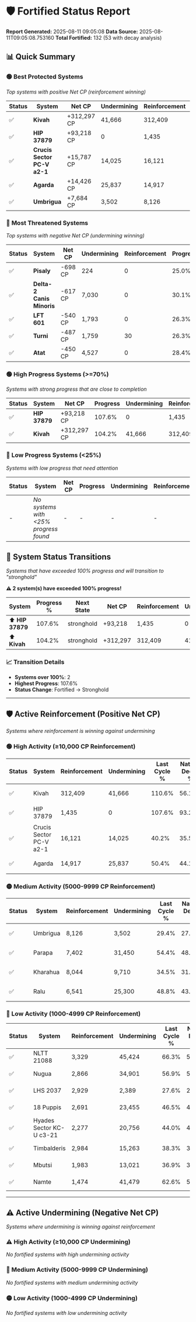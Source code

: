 # 🛡️ Fortified Status Report

**Report Generated:** 2025-08-11 09:05:08
**Data Source:** 2025-08-11T09:05:08.753160
**Total Fortified:** 132 (53 with decay analysis)

## 📊 Quick Summary

### 🟢 **Best Protected Systems**
*Top systems with positive Net CP (reinforcement winning)*

| Status | System | Net CP | Undermining | Reinforcement | Progress |
|--------|--------|--------|-------------|---------------|----------|
| ✅ | **Kivah** | +312,297 CP | 41,666 | 312,409 | 104.2% |
| ✅ | **HIP 37879** | +93,218 CP | 0 | 1,435 | 107.6% |
| ✅ | **Crucis Sector PC-V a2-1** | +15,787 CP | 14,025 | 16,121 | 38.0% |
| ✅ | **Agarda** | +14,426 CP | 25,837 | 14,917 | 46.4% |
| ✅ | **Umbrigua** | +7,684 CP | 3,502 | 8,126 | 28.9% |

### 🔴 **Most Threatened Systems**
*Top systems with negative Net CP (undermining winning)*

| Status | System | Net CP | Undermining | Reinforcement | Progress |
|--------|--------|--------|-------------|---------------|----------|
| ✅ | **Pisaly** | -698 CP | 224 | 0 | 25.0% |
| ✅ | **Delta-2 Canis Minoris** | -617 CP | 7,030 | 0 | 30.1% |
| ✅ | **LFT 601** | -540 CP | 1,793 | 0 | 26.3% |
| ✅ | **Turni** | -487 CP | 1,759 | 30 | 26.3% |
| ✅ | **Atat** | -450 CP | 4,527 | 0 | 28.4% |

### 🟢 **High Progress Systems (>=70%)**
*Systems with strong progress that are close to completion*

| Status | System | Net CP | Progress | Undermining | Reinforcement |
|--------|--------|--------|----------|-------------|---------------|
| ✅ | **HIP 37879** | +93,218 CP | 107.6% | 0 | 1,435 |
| ✅ | **Kivah** | +312,297 CP | 104.2% | 41,666 | 312,409 |

### 🔴 **Low Progress Systems (<25%)**
*Systems with low progress that need attention*

| Status | System | Net CP | Progress | Undermining | Reinforcement |
|--------|--------|--------|----------|-------------|---------------|
| - | *No systems with <25% progress found* | - | - | - | - |
## 🔄 System Status Transitions  
*Systems that have exceeded 100% progress and will transition to "stronghold"*

**⚠️ 2 system(s) have exceeded 100% progress!**

| System | Progress % | Next State | Net CP | Reinforcement | Undermining | 
|--------|------------|-------------|--------|---------------|-------------|
| ⬆️ **HIP 37879** | 107.6% | stronghold | +93,218 | 1,435 | 0 |
| ⬆️ **Kivah** | 104.2% | stronghold | +312,297 | 312,409 | 41,666 |

### 📈 Transition Details
- **Systems over 100%**: 2
- **Highest Progress**: 107.6%
- **Status Change**: Fortified → Stronghold

---

## 🛡️ Active Reinforcement (Positive Net CP)
*Systems where reinforcement is winning against undermining*

### 🟢 High Activity (≥10,000 CP Reinforcement)

| Status | System | Reinforcement | Undermining | Last Cycle % | Natural Decay % | Current Progress % | Current CP | Net CP | Activity |
|--------|--------|---------------|-------------|--------------|-----------------|-------------------|------------|--------|----------|
| ✅ | Kivah | 312,409 | 41,666 | 110.6% | 56.15% | 104.2% | 677,300 | +312,297 | 🟢 High Reinforcement |
| ✅ | HIP 37879 | 1,435 | 0 | 107.6% | 93.26% | 107.6% | 699,399 | +93,218 | 🟢 High Reinforcement |
| ✅ | Crucis Sector PC-V a2-1 | 16,121 | 14,025 | 40.2% | 35.57% | 38.0% | 247,000 | +15,787 | 🟢 High Reinforcement |
| ✅ | Agarda | 14,917 | 25,837 | 50.4% | 44.18% | 46.4% | 301,600 | +14,426 | 🟢 High Reinforcement |

### 🟡 Medium Activity (5000-9999 CP Reinforcement)

| Status | System | Reinforcement | Undermining | Last Cycle % | Natural Decay % | Current Progress % | Current CP | Net CP | Activity |
|--------|--------|---------------|-------------|--------------|-----------------|-------------------|------------|--------|----------|
| ✅ | Umbrigua | 8,126 | 3,502 | 29.4% | 27.72% | 28.9% | 187,850 | +7,684 | 🟡 Medium Reinforcement |
| ✅ | Parapa | 7,402 | 31,450 | 54.4% | 48.50% | 49.6% | 322,400 | +7,146 | 🟡 Medium Reinforcement |
| ✅ | Kharahua | 8,044 | 9,710 | 34.5% | 31.91% | 33.0% | 214,500 | +7,071 | 🟡 Medium Reinforcement |
| ✅ | Ralu | 6,541 | 25,300 | 48.8% | 43.94% | 44.9% | 291,850 | +6,257 | 🟡 Medium Reinforcement |

### 🔴 Low Activity (1000-4999 CP Reinforcement)

| Status | System | Reinforcement | Undermining | Last Cycle % | Natural Decay % | Current Progress % | Current CP | Net CP | Activity |
|--------|--------|---------------|-------------|--------------|-----------------|-------------------|------------|--------|----------|
| ✅ | NLTT 21088 | 3,329 | 45,424 | 66.3% | 58.83% | 59.3% | 385,450 | +3,077 | 🔵 Low Reinforcement |
| ✅ | Nugua | 2,866 | 34,901 | 56.9% | 51.09% | 51.5% | 334,750 | +2,664 | 🔵 Low Reinforcement |
| ✅ | LHS 2037 | 2,929 | 2,389 | 27.6% | 26.83% | 27.2% | 176,800 | +2,399 | 🔵 Low Reinforcement |
| ✅ | 18 Puppis | 2,691 | 23,455 | 46.5% | 42.54% | 42.9% | 278,850 | +2,357 | 🔵 Low Reinforcement |
| ✅ | Hyades Sector KC-U c3-21 | 2,277 | 20,756 | 44.0% | 40.51% | 40.8% | 265,200 | +1,895 | 🔵 Low Reinforcement |
| ✅ | Timbalderis | 2,984 | 15,263 | 38.3% | 35.75% | 36.0% | 234,000 | +1,649 | 🔵 Low Reinforcement |
| ✅ | Mbutsi | 1,983 | 13,021 | 36.9% | 34.68% | 34.9% | 226,849 | +1,443 | 🔵 Low Reinforcement |
| ✅ | Namte | 1,474 | 41,479 | 62.6% | 55.99% | 56.2% | 365,300 | +1,333 | 🔵 Low Reinforcement |


---

## ⚠️ Active Undermining (Negative Net CP)
*Systems where undermining is winning against reinforcement*

### ⚠️ High Activity (≥10,000 CP Undermining)

*No fortified systems with high undermining activity*

### 🔶 Medium Activity (5000-9999 CP Undermining)

*No fortified systems with medium undermining activity*

### 🟡 Low Activity (1000-4999 CP Undermining)

*No fortified systems with low undermining activity*
